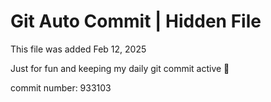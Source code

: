 # Git Auto Commit | Hidden File

This file was added Feb 12, 2025

Just for fun and keeping my daily git commit active 🤪

commit number: 933103
